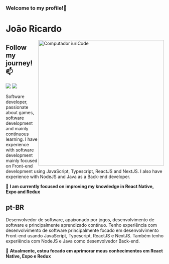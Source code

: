 ### Welcome to my profile!👋

# João Ricardo


<img src="https://raw.githubusercontent.com/MicaelliMedeiros/micaellimedeiros/master/image/computer-illustration.png" min-width="400px" max-width="400px" width="400px" align="right" alt="Computador iuriCode">

## Follow my journey! 📫
<p align="left">
  <a href="mailto:joaomiranda997@hotmail.com" alt="joaomiranda997@hotmail.com">
  <img src="https://img.shields.io/badge/-joaomiranda997@hotmail.com-00875f?style=flat-square&logo=microsoft-outlook&logoColor=white&link=mailto:joaomiranda997@hotmail.com" /></a>

  <a href="https://www.linkedin.com/in/joaormiranda/" alt="João Ricardo">
  <img src="https://img.shields.io/badge/-João Ricardo-00875f?style=flat-square&logo=Linkedin&logoColor=white&link=https://www.linkedin.com/in/joaormiranda/" /></a>
</p>  

<p align="left"> 
  Software developer, passionate about games, software development and mainly continuous learning.
  I have experience with software development mainly focused on Front-end development using JavaScript, Typescript, ReactJS and NextJS. I also have experience with NodeJS and Java as a    Back-end developer.
</p>

<p align="left">
  🦄 <strong>I am currently focused on improving my knowledge in React Native, Expo and Redux</strong>
</p>

  ## pt-BR

<p align="left"> 
  Desenvolvedor de software, apaixonado por jogos, desenvolvimento de software e principalmente aprendizado contínuo.
  Tenho experiência com desenvolvimento de software principalmente focado em desenvolvimento Front-end usando JavaScript, Typescript, ReactJS e NextJS. Também tenho experiência com        NodeJS e Java como desenvolvedor Back-end.
</p>

<p align="left">
  🦄 <strong>Atualmente, estou focado em aprimorar meus conhecimentos em React Native, Expo e Redux</strong>
</p>
